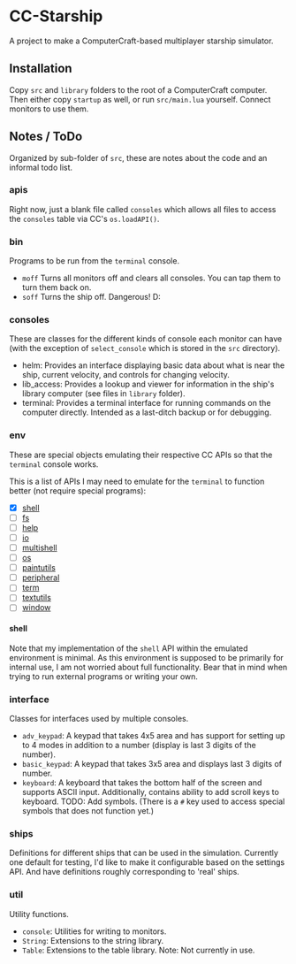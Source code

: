 # CC-Starship

A project to make a ComputerCraft-based multiplayer starship simulator.

## Installation

Copy `src` and `library` folders to the root of a ComputerCraft computer. Then
either copy `startup` as well, or run `src/main.lua` yourself. Connect monitors
to use them.

## Notes / ToDo

Organized by sub-folder of `src`, these are notes about the code and an informal
todo list.

### apis

Right now, just a blank file called `consoles` which allows all files to access
the `consoles` table via CC's `os.loadAPI()`.

### bin

Programs to be run from the `terminal` console.

- `moff` Turns all monitors off and clears all consoles. You can tap them to
  turn them back on.
- `soff` Turns the ship off. Dangerous! D:

### consoles

These are classes for the different kinds of console each monitor can have (with
the exception of `select_console` which is stored in the `src` directory).

- helm: Provides an interface displaying basic data about what is near the ship,
  current velocity, and controls for changing velocity.
- lib_access: Provides a lookup and viewer for information in the ship's library
  computer (see files in `library` folder).
- terminal: Provides a terminal interface for running commands on the computer
  directly. Intended as a last-ditch backup or for debugging.

### env

These are special objects emulating their respective CC APIs so that the
`terminal` console works.

This is a list of APIs I may need to emulate for the `terminal` to function
better (not require special programs):

- [x] [shell](http://www.computercraft.info/wiki/Shell_(API))
- [ ] [fs](http://www.computercraft.info/wiki/Fs_(API))
- [ ] [help](http://www.computercraft.info/wiki/Help_(API))
- [ ] [io](http://www.computercraft.info/wiki/IO_(API))
- [ ] [multishell](http://www.computercraft.info/wiki/Multishell_(API))
- [ ] [os](http://www.computercraft.info/wiki/OS_(API))
- [ ] [paintutils](http://www.computercraft.info/wiki/Paintutils_(API))
- [ ] [peripheral](http://www.computercraft.info/wiki/Peripheral_(API))
- [ ] [term](http://www.computercraft.info/wiki/Term_(API))
- [ ] [textutils](http://www.computercraft.info/wiki/Textutils_(API))
- [ ] [window](http://www.computercraft.info/wiki/Window_(API))

#### shell

Note that my implementation of the `shell` API within the emulated environment
is minimal. As this environment is supposed to be primarily for internal use, I
am not worried about full functionality. Bear that in mind when trying to run
external programs or writing your own.

### interface

Classes for interfaces used by multiple consoles.

- `adv_keypad`: A keypad that takes 4x5 area and has support for setting up to 4
  modes in addition to a number (display is last 3 digits of the number).
- `basic_keypad`: A keypad that takes 3x5 area and displays last 3 digits of
  number.
- `keyboard`: A keyboard that takes the bottom half of the screen and supports
  ASCII input. Additionally, contains ability to add scroll keys to keyboard.
  TODO: Add symbols. (There is a `#` key used to access special symbols that
  does not function yet.)

### ships

Definitions for different ships that can be used in the simulation.
Currently one default for testing, I'd like to make it configurable based on the
settings API. And have definitions roughly corresponding to 'real' ships.

### util

Utility functions.

- `console`: Utilities for writing to monitors.
- `String`: Extensions to the string library.
- `Table`: Extensions to the table library. Note: Not currently in use.
